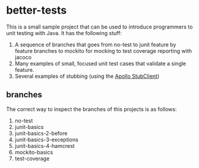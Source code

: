 # better-tests

This is a small sample project that can be used to introduce programmers to unit testing with Java. It has the following stuff:

1. A sequence of branches that goes from no-test to junit feature by feature branches to mockito for mocking to test coverage reporting with jacoco
1. Many examples of small, focused unit test cases that validate a single feature.
1. Several examples of stubbing (using the [Apollo StubClient](https://github.com/pettermahlen/apollo/blob/master/apollo-test/src/main/java/com/pettermahlen/apollo/test/StubClient.java))

## branches

The correct way to inspect the branches of this projects is as follows:

1. no-test
1. junit-basics
1. junit-basics-2-before
1. junit-basics-3-exceptions
1. junit-basics-4-hamcrest
1. mockito-basics
1. test-coverage
